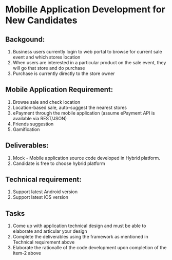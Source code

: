 # Mobille Application Development for New Candidates
## Backgound: 
1. Business users currently login to web portal to browse for current sale event and which stores location
2. When users are interested in a particular product on the sale event, they will go that store and do purchase
3. Purchase is currently directly to the store owner

## Mobile Application Requirement:
1. Browse sale and check location
2. Location-based sale, auto-suggest the nearest stores
3. ePayment through the mobile application (assume ePayment API is available via REST/JSON)
4. Friends suggestion
5. Gamification

## Deliverables:
1. Mock - Mobile application source code developed in Hybrid platform.
2. Candidate is free to choose hybrid platform

## Technical requirement:
1. Support latest Android version
2. Support latest iOS version

## Tasks
1. Come up with application technical design and must be able to elaborate and articular your design
2. Complete the deliverables using the framework as mentioned in Technical requirement above
3. Elaborate the rationalle of the code development upon completion of the item-2 above



